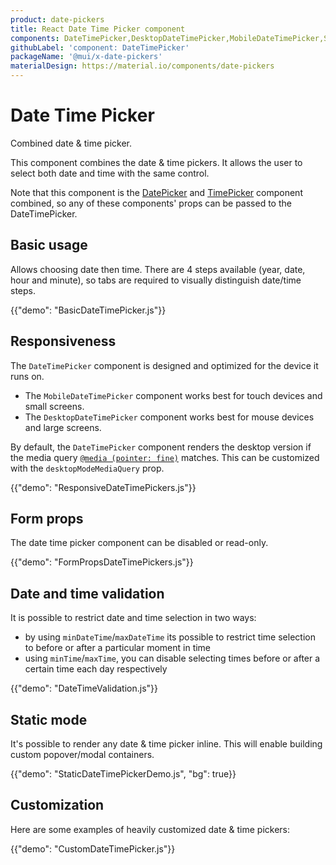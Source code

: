 ```yaml
---
product: date-pickers
title: React Date Time Picker component
components: DateTimePicker,DesktopDateTimePicker,MobileDateTimePicker,StaticDateTimePicker
githubLabel: 'component: DateTimePicker'
packageName: '@mui/x-date-pickers'
materialDesign: https://material.io/components/date-pickers
---
```


# Date Time Picker

<p class="description">Combined date & time picker.</p>

This component combines the date & time pickers. It allows the user to select both date and time with the same control.

Note that this component is the [DatePicker](/x/react-date-pickers/date-picker/) and [TimePicker](/x/react-date-pickers/time-picker/)
component combined, so any of these components' props can be passed to the DateTimePicker.

## Basic usage

Allows choosing date then time. There are 4 steps available (year, date, hour and minute), so tabs are required to visually distinguish date/time steps.

{{"demo": "BasicDateTimePicker.js"}}

## Responsiveness

The `DateTimePicker` component is designed and optimized for the device it runs on.

- The `MobileDateTimePicker` component works best for touch devices and small screens.
- The `DesktopDateTimePicker` component works best for mouse devices and large screens.

By default, the `DateTimePicker` component renders the desktop version if the media query [`@media (pointer: fine)`](https://developer.mozilla.org/en-US/docs/Web/CSS/@media/pointer) matches.
This can be customized with the `desktopModeMediaQuery` prop.

{{"demo": "ResponsiveDateTimePickers.js"}}

## Form props

The date time picker component can be disabled or read-only.

{{"demo": "FormPropsDateTimePickers.js"}}

## Date and time validation

It is possible to restrict date and time selection in two ways:

- by using `minDateTime`/`maxDateTime` its possible to restrict time selection to before or after a particular moment in time
- using `minTime`/`maxTime`, you can disable selecting times before or after a certain time each day respectively

{{"demo": "DateTimeValidation.js"}}

## Static mode

It's possible to render any date & time picker inline. This will enable building custom popover/modal containers.

{{"demo": "StaticDateTimePickerDemo.js", "bg": true}}

## Customization

Here are some examples of heavily customized date & time pickers:

{{"demo": "CustomDateTimePicker.js"}}
